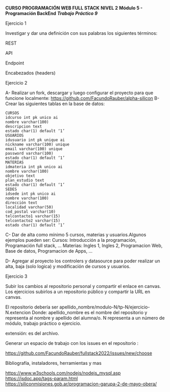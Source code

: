**CURSO PROGRAMACIÓN WEB FULL STACK**
**NIVEL 2**
**Módulo 5 - Programación BackEnd**
***Trabajo Práctico 9***


Ejercicio 1


Investigar y dar una definición con sus palabras los siguientes términos:


REST


API


Endpoint


Encabezados (headers)


Ejercicio 2


A- Realizar un fork, descargar y luego configurar el proyecto para que funcione localmente:
https://github.com/FacundoRauber/alpha-silicon
B- Crear las siguientes tablas en la base de datos:


    CURSOS
    idcurso int pk unico ai
    nombre varchar(100)
    descripcion text
    estado char(1) default ‘1’
    USUARIOS
    idusuario int pk unique ai
    nickname varchar(100) unique
    email varchar(100) unique
    password varchar(100)
    estado char(1) default ‘1’
    MATERIAS
    idmateria int pk unico ai
    nombre varchar(100)
    objetivo text
    plan_estudio text
    estado char(1) default ‘1’
    SEDES
    idsede int pk unico ai
    nombre varchar(100)
    dirección text
    localidad varchar(50)
    cod_postal varchar(10)
    telcontacto1 varchar(15)
    telcontacto2 varchar(15)
    estado char(1) default ‘1’
    
    
C- Dar de alta como mínimo 5 cursos, materias y usuarios.Algunos ejemplos pueden ser:
Cursos: Introducción a la programación, Programación full stack, …
Materias: Ingles 1, Ingles 2, Programacion Web, Base de datos, Programacion de Apps, …


D- Agregar al proyecto los controlers y datasource para poder realizar un alta, baja (solo logica) y
modificación de cursos y usuarios.


Ejercicio 3


Subir los cambios al repositorio personal y compartir el enlace en canvas.
Los ejercicios subirlos a un repositorio público y
compartir la URL en canvas.


El repositorio debería ser apellido_nombre/modulo-N/tp-N/ejercicio-N.extencion
Donde:
apellido_nombre es el nombre del repositorio y representa al nombre y apellido del alumna/o.
N representa a un número de módulo, trabajo práctico o ejercicio.


extensión: es del archivo.




Generar un espacio de trabajo con los issues en el repositorio :


https://github.com/FacundoRauber/fullstack2022/issues/new/choose


Bibliografía, instaladores, herramientas y mas


https://www.w3schools.com/nodejs/nodejs_mysql.asp
https://jsdoc.app/tags-param.html
https://siliconmisiones.gob.ar/programacion-garupa-2-de-mayo-obera/
